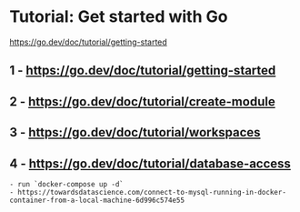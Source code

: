 # Tutorial: Get started with Go
https://go.dev/doc/tutorial/getting-started

## 1 - https://go.dev/doc/tutorial/getting-started
## 2 - https://go.dev/doc/tutorial/create-module
## 3 - https://go.dev/doc/tutorial/workspaces
## 4 - https://go.dev/doc/tutorial/database-access
    - run `docker-compose up -d`
    - https://towardsdatascience.com/connect-to-mysql-running-in-docker-container-from-a-local-machine-6d996c574e55
